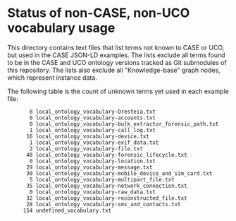 # Status of non-CASE, non-UCO vocabulary usage

This directory contains text files that list terms not known to CASE or UCO, but used in the CASE JSON-LD examples.  The lists exclude all terms found to be in the CASE and UCO ontology versions tracked as Git submodules of this repository.  The lists also exclude all "Knowledge-base" graph nodes, which represent instance data.

The following table is the count of unknown terms yet used in each example file:

```
       8 local_ontology_vocabulary-Oresteia.txt
       0 local_ontology_vocabulary-accounts.txt
       0 local_ontology_vocabulary-bulk_extractor_forensic_path.txt
       1 local_ontology_vocabulary-call_log.txt
      16 local_ontology_vocabulary-device.txt
       1 local_ontology_vocabulary-exif_data.txt
       2 local_ontology_vocabulary-file.txt
      48 local_ontology_vocabulary-forensic_lifecycle.txt
       0 local_ontology_vocabulary-location.txt
      29 local_ontology_vocabulary-message.txt
      30 local_ontology_vocabulary-mobile_device_and_sim_card.txt
       5 local_ontology_vocabulary-multipart_file.txt
      35 local_ontology_vocabulary-network_connection.txt
       0 local_ontology_vocabulary-raw_data.txt
      32 local_ontology_vocabulary-reconstructed_file.txt
      28 local_ontology_vocabulary-sms_and_contacts.txt
     154 undefined_vocabulary.txt
```
